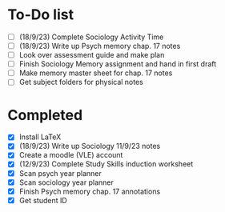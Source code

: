# To-Do list
* [ ] (18/9/23) Complete Sociology Activity Time
* [ ] (18/9/23) Write up Psych memory chap. 17 notes
* [ ] Look over assessment guide and make plan
* [ ] Finish Sociology Memory assignment and hand in first draft
* [ ] Make memory master sheet for chap. 17 notes
* [ ] Get subject folders for physical notes

# Completed
* [x] Install LaTeX
* [x] (18/9/23) Write up Sociology 11/9/23 notes
* [x] Create a moodle (VLE) account
* [x] (12/9/23) Complete Study Skills induction worksheet
* [x] Scan psych year planner
* [x] Scan sociology year planner
* [x] Finish Psych memory chap. 17 annotations
* [x] Get student ID
